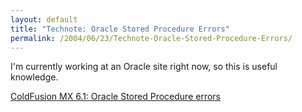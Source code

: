 ```yaml
---
layout: default
title: "Technote: Oracle Stored Procedure Errors"
permalink: /2004/06/23/Technote-Oracle-Stored-Procedure-Errors/
---
```


<P>I'm currently working at an Oracle site right now, so this is useful knowledge.</P>
<P><A class="" href="http://www.macromedia.com/support/coldfusion/ts/documents/oracle_storedproc_errors.htm" target=_blank>ColdFusion MX 6.1: Oracle Stored Procedure errors</A></P>